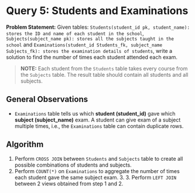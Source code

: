 # Query 5: Students and Examinations

**Problem Statement:** Given tables: `Students(student_id pk, student_name): stores the ID and name of each student in the school`, `Subjects(subject_name pk): stores all the subjects taught in the school` and `Examinations(student_id Students_fk, subject_name Subjects_fk): stores the examination details of students`, write a solution to find the number of times each student attended each exam.

> **NOTE:** Each student from the `Students` table takes every course from the `Subjects` table. The result table should contain all students and all subjects.

## General Observations

- `Examinations` table tells us which **student (student_id)** gave which **subject (subject_name)** exam. A student can give exam of a subject multiple times, i.e., the `Examinations` table can contain duplicate rows.

## Algorithm

1. Perform `CROSS JOIN` between `Students` and `Subjects` table to create all possible combinations of students and subjects.
2. Perform `COUNT(*)` on `Examinations` to aggregate the number of times each student gave the same subject exam. 3. 3. Perform `LEFT JOIN` between 2 views obtained from step 1 and 2.
